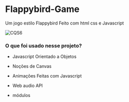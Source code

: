 
# Flappybird-Game
Um jogo estilo Flappybird Feito  com html css e Javascript

![CQS6](https://user-images.githubusercontent.com/101658821/166554589-e7abf372-a0fb-4d39-97c3-fc058ec2a1d2.gif)


### O que foi usado nesse projeto?

- Javascript Orientado a Objetos

- Noções de Canvas

- Animações Feitas com Javascript

- Web audio API

- módulos
